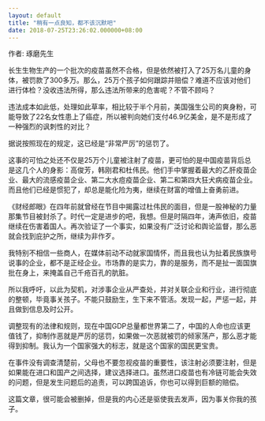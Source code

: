 ```yaml
---
layout: default
title: "稍有一点良知，都不该沉默吧"
date: 2018-07-25T23:26:02.000000+08:00
---
```


作者: 琢磨先生

长生生物生产的一个批次的疫苗虽然不合格，但是依然被打入了25万名儿童的身体，被罚款了300多万。那么，25万个孩子如何跟踪并赔偿？难道不应该对他们进行体检？没收违法所得，那么违法所带来的危害呢？不管不顾吗？

违法成本如此低，处理如此草率，相比较于半个月前，美国强生公司的爽身粉，可能导致了22名女性患上了癌症，所以被判向她们支付46.9亿美金，是不是形成了一种强烈的讽刺性的对比？

据说按照现在的规定，这已经是‌‌“非常严厉‌‌”的惩罚了。

这事的可怕之处还不仅是25万个儿童被注射了疫苗，更可怕的是中国疫苗背后总是这几个人的身影：高俊芳，韩刚君和杜伟民。他们手中掌握着最大的乙肝疫苗企业、最大的流感疫苗企业、第二大水痘疫苗企业、第二和第四大狂犬病疫苗企业。而且他们已经是惯犯了，却总是能化险为夷，继续在财富的增值上奋勇前进。

《财经郎眼》在四年前就曾经在节目中揭露过杜伟民的面目，但是一股神秘的力量那集节目被封杀了。时代一定是进步的吧，我想。但是时隔四年，涛声依旧，疫苗继续在伤害着国人。再次验证了一个事实，如果没有广泛讨论和舆论监督，那么恶就会找到庇护之所，继续为非作歹。

我特别不相信一些商人，在媒体前动不动就家国情怀，而且我也认为扯着民族旗号说事的企业，都不是正经企业。市场靠的是实力，靠的是服务，而不是扯一面国旗批在身上，来掩盖自己千疮百孔的肮脏。

所以我呼吁，以此为契机，对涉事企业从严查处，并对关联企业和行业，进行彻底的整顿，毕竟事关孩子。不能只鼓励生，生下来不管活。发现一起，严惩一起，并且做到信息及时公开。

调整现有的法律和规则，现在中国GDP总量都世界第二了，中国的人命也应该更值钱了，抑制作恶就是严厉的惩罚，如果做一次恶就被罚的倾家荡产，那么恶才能得到抑制。我认为一个国家强大的标志，就是这个国家的国民更宝贵。

在事件没有调查清楚前，父母也不要忽视疫苗的重要性，该注射必须要注射，但是如果能在进口和国产之间选择，建议选择进口。虽然进口疫苗也有冷链可能会失效的问题，但是发生问题后的追责，可以跨国追诉，你也可以得到巨额的赔偿。

这篇文章，很可能会被删掉，但是我的内心还是驱使我去发声，因为事关你我的孩子。

